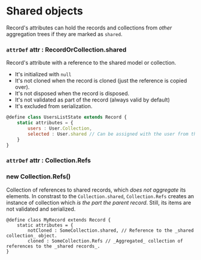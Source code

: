 # Shared objects

Record's attributes can hold the records and collections from _other_ aggregation trees if they are marked as `shared`.

### `attrDef` attr : RecordOrCollection.shared

Record's attribute with a reference to the shared model or collection.

- It's initialized with `null`
- It's not cloned when the record is cloned (just the reference is copied over).
- It's not disposed when the record is disposed.
- It's not validated as part of the record (always valid by default)
- It's excluded from serialization.

```javascript
@define class UsersListState extends Record {
    static attributes = {
        users : User.Collection,
        selected : User.shared // Can be assigned with the user from this.users
    }
}
```

### `attrDef` attr : Collection.Refs
### new Collection.Refs()

Collection of references to shared records, which _does not aggregate_ its elements. In constrast to the `Collection.shared`, `Collection.Refs` creates an instance of collection which _is the part the parent record_. Still, its items are not validated and serialized.

    @define class MyRecord extends Record {
        static attributes = {
            notCloned : SomeCollection.shared, // Reference to the _shared collection_ object.
            cloned : SomeCollection.Refs // _Aggregated_ collection of references to the _shared records_.
    }